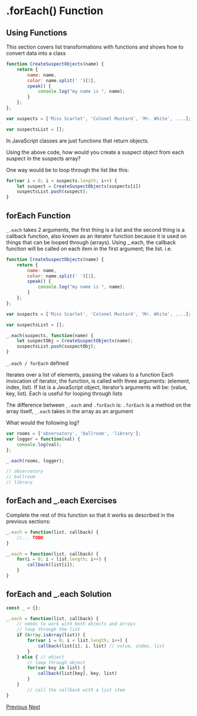 # .forEach() Function

## Using Functions

This section covers list transformations with functions and shows how to convert data into a class

```js
function CreateSuspectObjects(name) {
    return {
        name: name,
        color: name.split(' ')[1],
        speak() {
            console.log("my name is ", name);
        }
    };
};

var suspects = ['Miss Scarlet', 'Colonel Mustard', 'Mr. White', ....];

var suspectsList = [];
```

In JavaScript classes are just functions that return objects.

Using the above code, how would you create a suspect object from each suspect in the suspects array?

One way would be to loop through the list like this:

```js
for(var i = 0; i < suspects.length; i++) {
    let suspect = CreateSuspectObjects(suspects[i])
    suspectsList.push(suspect);
}
```

## forEach Function

`_.each` takes 2 arguments, the first thing is a list and the second thing is a callback function, also known as an iterator function because it is used on things that can be looped through (arrays). Using _.each, the callback function will be called on each item in the first argument; the list. i.e.

```js
function CreateSuspectObjects(name) {
    return {
        name: name,
        color: name.split(' ')[1],
        speak() {
            console.log("my name is ", name);
        }
    };
};

var suspects = ['Miss Scarlet', 'Colonel Mustard', 'Mr. White', ....];

var suspectsList = [];

_.each(suspects, function(name) {
    let suspectObj = CreateSuspectObjects(name);
    suspectsList.push(suspectObj);
}
```

`_.each / forEach` defined

Iterates over a list of elements, passing the values to a function
Each invocation of iterator, the function, is called with three arguments: (element, index, list). If list is a JavaScript object, iterator’s arguments will be: (value, key, list).
Each is useful for looping through lists

The difference between `_.each` and `.forEach` is: `.forEach` is a method on the array itself, `_.each` takes in the array as an argument

What would the following log?

```js
var rooms = ['observatory', 'ballroom', 'library'];
var logger = function(val) {
    console.log(val);
};

_.each(rooms, logger);
```

```js
// observatory
// ballroom
// library
```

## forEach and _.each Exercises

Complete the rest of this function so that it works as described in the previous sections:

```js
_.each = function(list, callback) {
    //... TODO
}
```

```js
_.each = function(list, callback) {
    for(i = 0; i < list.length; i++) {
        callback(list[i]);
    }
}
```

## forEach and _.each Solution

```js
const _ = {};

_.each = function(list, callback) {
    // needs to work with both objects and arrays
    // loop through the list
    if (Array.isArray(list)) {
        for(var i = 0; i < list.length; i++) {
            callback(list[i], i, list) // value, index, list
        }
    } else { // object
        // loop through object
        for(var key in list) {
            callback(list[key], key, list) 
        }
    }
        // call the callback with a list item
}
```

[Previous](03.List-transformations.md)
[Next](05.map-function.md)
